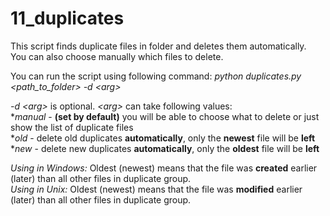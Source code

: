 # 11_duplicates

This script finds duplicate files in folder and deletes them automatically.  
You can also choose manually which files to delete.

You can run the script using following command: _python duplicates.py \<path_to_folder\> -d \<arg\>_

_-d \<arg\>_ is optional. _\<arg\>_ can take following values:  
*_manual_ - **(set by default)** you will be able to choose what to delete or just show the list of duplicate files  
*_old_ - delete old duplicates **automatically**, only the **newest** file will be **left**  
*_new_ - delete new duplicates **automatically**, only the **oldest** file will be **left**

_Using in Windows:_ Oldest (newest) means that the file was **created** earlier (later) than all other files in duplicate group.  
_Using in Unix:_ Oldest (newest) means that the file was **modified** earlier (later) than all other files in duplicate group.

